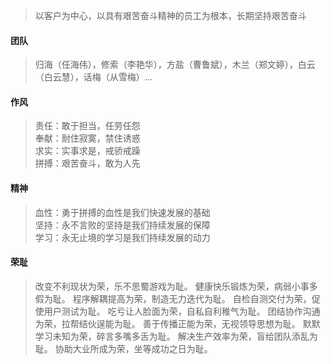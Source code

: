 > 以客户为中心，以具有艰苦奋斗精神的员工为根本，长期坚持艰苦奋斗

#### 团队

> 归海（任海伟），修索（李艳华），方盐（曹鲁斌），木兰（郑文婷），白云（白云慧），话梅（从雪梅）...

#### 作风

> 责任：敢于担当，任劳任怨  
> 奉献：耐住寂寞，禁住诱惑  
> 求实：实事求是，戒骄戒躁  
> 拼搏：艰苦奋斗，敢为人先

#### 精神

> 血性：勇于拼搏的血性是我们快速发展的基础  
> 坚持：永不言败的坚持是我们持续发展的保障  
> 学习：永无止境的学习是我们持续发展的动力

#### 荣耻

> 改变不利现状为荣，乐不思蜀游戏为耻。
> 健康快乐锻炼为荣，病弱小事多假为耻。
> 程序解耦提高为荣，制造无力迭代为耻。
> 自检自测交付为荣，促使用户测试为耻。
> 吃亏让人脸面为荣，自私自利稚气为耻。
> 团结协作沟通为荣，拉帮结伙逞能为耻。
> 善于传播正能为荣，无视领导思想为耻。
> 默默学习未知为荣，碎言多嘴多舌为耻。
> 解决生产效率为荣，盲给团队添乱为耻。
> 协助大业所成为荣，坐等成功之日为耻。
